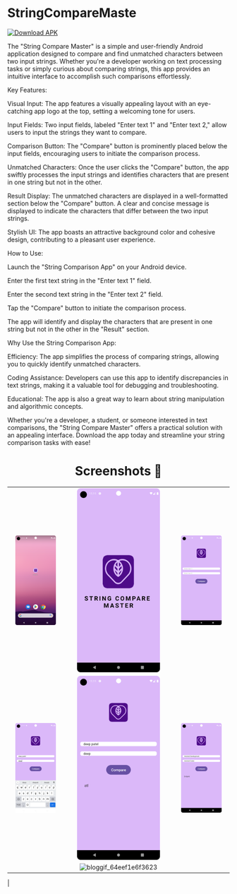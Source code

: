 # StringCompareMaste
[![Download APK](https://img.shields.io/badge/Download-APK-blue)](https://drive.google.com/file/d/1P5BG85mkIkEIKc78Gmmcw8nbx8Ti_Dd9/view?usp=sharing)


The "String Compare Master" is a simple and user-friendly Android application designed to compare and find unmatched characters between two input strings. Whether you're a developer working on text processing tasks or simply curious about comparing strings, this app provides an intuitive interface to accomplish such comparisons effortlessly.

Key Features:

Visual Input: The app features a visually appealing layout with an eye-catching app logo at the top, setting a welcoming tone for users.

Input Fields: Two input fields, labeled "Enter text 1" and "Enter text 2," allow users to input the strings they want to compare.

Comparison Button: The "Compare" button is prominently placed below the input fields, encouraging users to initiate the comparison process.

Unmatched Characters: Once the user clicks the "Compare" button, the app swiftly processes the input strings and identifies characters that are present in one string but not in the other.

Result Display: The unmatched characters are displayed in a well-formatted section below the "Compare" button. A clear and concise message is displayed to indicate the characters that differ between the two input strings.

Stylish UI: The app boasts an attractive background color and cohesive design, contributing to a pleasant user experience.

How to Use:

Launch the "String Comparison App" on your Android device.

Enter the first text string in the "Enter text 1" field.

Enter the second text string in the "Enter text 2" field.

Tap the "Compare" button to initiate the comparison process.

The app will identify and display the characters that are present in one string but not in the other in the "Result" section.

Why Use the String Comparison App:

Efficiency: The app simplifies the process of comparing strings, allowing you to quickly identify unmatched characters.

Coding Assistance: Developers can use this app to identify discrepancies in text strings, making it a valuable tool for debugging and troubleshooting.

Educational: The app is also a great way to learn about string manipulation and algorithmic concepts.

Whether you're a developer, a student, or someone interested in text comparisons, the "String Compare Master" offers a practical solution with an appealing interface. Download the app today and streamline your string comparison tasks with ease!


## <h1 align=center>Screenshots 📸</h1>


||||
|:----------------------------------------:|:-----------------------------------------:|:-----------------------------------------:|
| <img src= "1.png" width="80%" height="70%"> | <img src= "2.png" width="80%" height="70%"> | <img src= "3.png" width="80%" height="70%"> |
| <img src= "4.png" width="80%" height="70%"> | <img src= "5.png" width="80%" height="70%"> | <img src= "6.png" width="80%" height="70%"> |
|  | ![bloggif_64eef1e6f3623](https://github.com/deepbajud/StringCompareMaster/assets/118447327/b05a11b5-772d-410a-89fd-0671eb02afd4)
  |


<!--## App-Overview

 <img 
  width="30%"
  src="1.png"/>
<img 
  width="30%"
  src="2.png"/>
<img 
  width="30%"
  src="3.png"/>

<img 
  width="30%"
  src="4.png"/>
  <img 
  width="30%"
  src="5.png"/>
<img 
  width="30%"
  src="6.png"/>

  
